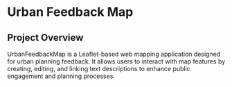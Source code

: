# Urban Feedback Map

## Project Overview
UrbanFeedbackMap is a Leaflet-based web mapping application designed for urban planning feedback. It allows users to interact with map features by creating, editing, and linking text descriptions to enhance public engagement and planning processes.